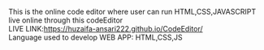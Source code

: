This is the online code editor where user can run HTML,CSS,JAVASCRIPT live online through this codeEditor    
LIVE LINK:https://huzaifa-ansari222.github.io/CodeEditor/  
  Language used to develop WEB APP: HTML,CSS,JS

